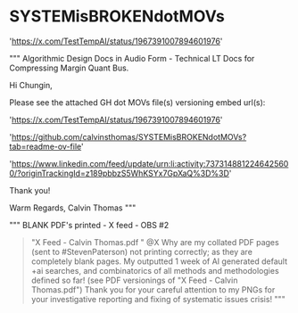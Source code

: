 # SYSTEMisBROKENdotMOVs
'https://x.com/TestTempAI/status/1967391007894601976'


"""
Algorithmic Design Docs in Audio Form - Technical LT Docs for Compressing Margin Quant Bus.

Hi Chungin,

Please see the attached GH dot MOVs file(s) versioning embed url(s):

'https://x.com/TestTempAI/status/1967391007894601976'

'https://github.com/calvinsthomas/SYSTEMisBROKENdotMOVs?tab=readme-ov-file'

'https://www.linkedin.com/feed/update/urn:li:activity:7373148812246425600/?originTrackingId=z189pbbzS5WhKSYx7GpXaQ%3D%3D'

Thank you!

Warm Regards,
Calvin Thomas
"""

"""
BLANK PDF's printed - X feed - OBS #2

> "X Feed - Calvin Thomas.pdf
"
> @X Why are my collated PDF pages (sent to #StevenPaterson) not printing correctly; as they are completely blank pages. My outputted 1 week of AI generated default +ai searches, and combinatorics of all methods and methodologies defined so far! (see PDF versionings of "X Feed - Calvin Thomas.pdf") Thank you for your careful attention to my PNGs for your investigative reporting and fixing of systematic issues crisis!
"""
